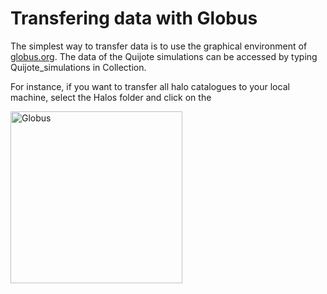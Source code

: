 # Transfering data with Globus

The simplest way to transfer data is to use the graphical environment of [globus.org](https://www.globus.org).
The data of the Quijote simulations can be accessed by typing Quijote_simulations in Collection.

For instance, if you want to transfer all halo catalogues to your local machine, select the Halos folder and click on the 

<img src="https://raw.githubusercontent.com/franciscovillaescusa/Quijote-simulations/master/documentation/Globus.png" alt="Globus" width="275"/>
